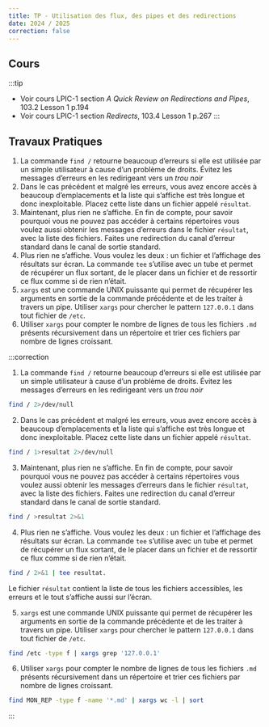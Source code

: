 ```yaml
---
title: TP - Utilisation des flux, des pipes et des redirections 
date: 2024 / 2025
correction: false
---
```


## Cours

:::tip
- Voir cours LPIC-1 section _A Quick Review on Redirections and Pipes_, 103.2 Lesson 1 p.194
- Voir cours LPIC-1 section _Redirects_, 103.4 Lesson 1 p.267
:::

## Travaux Pratiques

1. La commande `find /` retourne beaucoup d’erreurs si elle est utilisée par un simple utilisateur à cause d’un problème de droits. Évitez les messages d’erreurs en les redirigeant vers un _trou noir_
2. Dans le cas précédent et malgré les erreurs, vous avez encore accès à beaucoup d’emplacements et la liste qui s’affiche est très longue et donc inexploitable. Placez cette liste dans un fichier appelé `résultat`.
3. Maintenant, plus rien ne s’affiche. En fin de compte, pour savoir pourquoi vous ne pouvez pas accéder à certains répertoires vous voulez aussi obtenir les messages d’erreurs dans le fichier `résultat`, avec la liste des fichiers. Faites une redirection du canal d’erreur standard dans le canal de sortie standard.
4. Plus rien ne s’affiche. Vous voulez les deux : un fichier et l’affichage des résultats sur écran. La commande `tee` s’utilise avec un tube et permet de récupérer un flux sortant, de le placer dans un fichier et de ressortir ce flux comme si de rien n’était.
5. `xargs` est une commande UNIX puissante qui permet de récupérer les arguments en sortie de la commande précédente et de les traiter à travers un pipe. Utiliser `xargs` pour chercher le pattern `127.0.0.1` dans tout fichier de `/etc`.
6. Utiliser `xargs` pour compter le nombre de lignes de tous les fichiers `.md` présents récursivement dans un répertoire et trier ces fichiers par nombre de lignes croissant.

:::correction
1. La commande `find /` retourne beaucoup d’erreurs si elle est utilisée par un simple utilisateur à cause d’un problème de droits. Évitez les messages d’erreurs en les redirigeant vers un _trou noir_

```sh
find / 2>/dev/null
```

2. Dans le cas précédent et malgré les erreurs, vous avez encore accès à beaucoup d’emplacements et la liste qui s’affiche est très longue et donc inexploitable. Placez cette liste dans un fichier appelé `résultat`.

```sh
find / 1>resultat 2>/dev/null
```

3. Maintenant, plus rien ne s’affiche. En fin de compte, pour savoir pourquoi vous ne pouvez pas accéder à certains répertoires vous voulez aussi obtenir les messages d’erreurs dans le fichier `résultat`, avec la liste des fichiers. Faites une redirection du canal d’erreur standard dans le canal de sortie standard.

```sh
find / >resultat 2>&1
```

4. Plus rien ne s’affiche. Vous voulez les deux : un fichier et l’affichage des résultats sur écran. La commande `tee` s’utilise avec un tube et permet de récupérer un flux sortant, de le placer dans un fichier et de ressortir ce flux comme si de rien n’était.

```sh
find / 2>&1 | tee resultat.
```

Le fichier `résultat` contient la liste de tous les fichiers accessibles, les erreurs et le tout s’affiche aussi sur l’écran.

5. `xargs` est une commande UNIX puissante qui permet de récupérer les arguments en sortie de la commande précédente et de les traiter à travers un pipe. Utiliser `xargs` pour chercher le pattern `127.0.0.1` dans tout fichier de `/etc`.

```sh
find /etc -type f | xargs grep '127.0.0.1'
```

6. Utiliser `xargs` pour compter le nombre de lignes de tous les fichiers `.md` présents récursivement dans un répertoire et trier ces fichiers par nombre de lignes croissant.

```sh
find MON_REP -type f -name '*.md' | xargs wc -l | sort
```
:::
